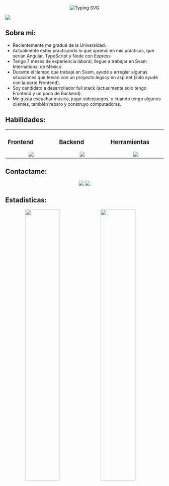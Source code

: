 


<p align="center">
  <img src="https://readme-typing-svg.herokuapp.com?font=Pixelify+Sans&size=30&pause=1000&color=F78900&center=true&vCenter=true&width=435&lines=Soy+Maximiliano+Rodr%C3%ADguez;Desarrollador+Web;FrontEnd%2FBackEnd" alt="Typing SVG" />
</p>

<img  src="https://user-images.githubusercontent.com/73097560/115834477-dbab4500-a447-11eb-908a-139a6edaec5c.gif">
</br>

## Sobre mi:


- Recientemente me gradué de la Universidad.
- Actualmente estoy practicando lo que aprendí en mis prácticas, que serían Angular, TypeScript y Node con Express
- Tengo 7 meses de experiencia laboral, llegue a trabajar en Svam International de México.
- Durante el tiempo que trabajé en Svam, ayudé a arreglar algunas situaciones que tenían con un proyecto legacy en asp.net (solo ayudé con la parte Frontend).
- Soy candidato a desarrollador full stack (actualmente solo tengo Frontend y un poco de Backend).
- Me gusta escuchar música, jugar videojuegos, y cuando tengo algunos clientes, también reparo y construyo computadoras.

## Habilidades:

<table><tr><td valign="top" width="25%">

### Frontend  
<div align="center">  
       <img src="https://skillicons.dev/icons?i=html,css,js,ts,angular,bootstrap&perline=4" /> 
</div>
 </td><td valign="top" width="25%">
        
### Backend
<div align="center">
       <img src="https://skillicons.dev/icons?i=nodejs,express&perline=4" /> 
</div>

</td><td valign="top" width="25%">
  
### Herramientas
<div align="center">
       <img src="https://skillicons.dev/icons?i=git,github,vscode,discord,postman&perline=4" /> 
</div>
</td>
</tr></table>


## Contactame:
<div align="center">
    <a href="https://www.linkedin.com/in/maximiliano-rodr%C3%ADguez-991430245?utm_source=share&utm_campaign=share_via&utm_content=profile&utm_medium=android_app" target="_blank"><img src="https://img.shields.io/badge/-Maximiliano%20Rodríguez-0077B5?style=flat&logo=Linkedin&logoColor=white"/></a>
    <a target="_blank" href="mailto:maxrdz117@gmail.com"><img src="https://img.shields.io/badge/-maxrdz117@gmail.com-D14836?style=flat&logo=Gmail&logoColor=white"/></a>
</div>

 ## Estadisticas:
 <div align="center">
   <img align="left" width="47%" src="https://github-readme-stats.vercel.app/api?username=MaximilianoRdz&show_icons=true&theme=darcula"/>
   <img align="left" width="47%" src="https://github-readme-stats.vercel.app/api/top-langs/?username=MaximilianoRdz&layout=compact&theme=darcula"/>
 </div>
